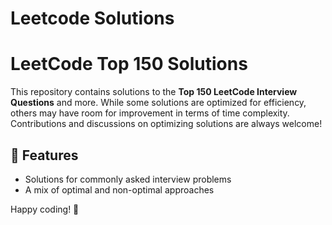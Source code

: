 # Leetcode Solutions


# LeetCode Top 150 Solutions  

This repository contains solutions to the **Top 150 LeetCode Interview Questions** and more. While some solutions are optimized for efficiency, others may have room for improvement in terms of time complexity. Contributions and discussions on optimizing solutions are always welcome!  

## 🚀 Features  

- Solutions for commonly asked interview problems  
- A mix of optimal and non-optimal approaches  


Happy coding! 🚀  

